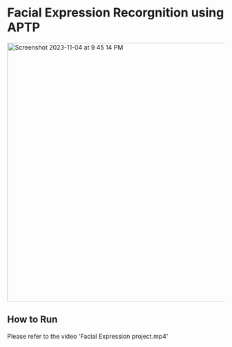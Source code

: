 # Facial Expression Recorgnition using APTP

<img width="600" alt="Screenshot 2023-11-04 at 9 45 14 PM" src="https://github.com/alshahriarrubel/APTP/assets/24860187/29aaf5cf-1fbb-4849-892f-01338ff61938">

## How to Run
Please refer to the video 'Facial Expression project.mp4'
